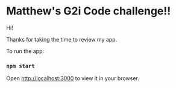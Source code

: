 # Matthew's G2i Code challenge!!

Hi!

Thanks for taking the time to review my app.

To run the app:

### `npm start`

Open [http://localhost:3000](http://localhost:3000) to view it in your browser.
